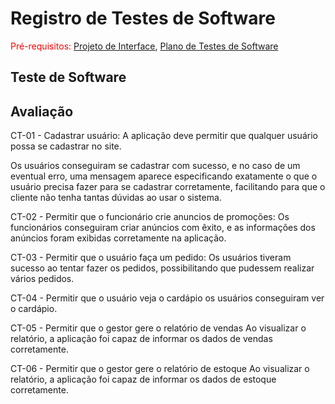 # Registro de Testes de Software

<span style="color:red">Pré-requisitos: <a href="3-Projeto de Interface.md"> Projeto de Interface</a></span>, <a href="8-Plano de Testes de Software.md"> Plano de Testes de Software</a>

## Teste de Software




## Avaliação

CT-01 - Cadastrar usuário:
A aplicação deve permitir que qualquer usuário possa se cadastrar no site.

Os usuários conseguiram se cadastrar com sucesso, e no caso de um eventual erro, uma mensagem aparece especificando exatamente o que o usuário precisa fazer para se cadastrar corretamente, facilitando para que o cliente não tenha tantas dúvidas ao usar o sistema.

CT-02 - Permitir que o funcionário crie anuncios de promoções:
Os funcionários conseguiram criar anúncios com êxito, e as informações dos anúncios foram exibidas corretamente na aplicação.

CT-03 - Permitir que o usuário faça um pedido:
Os usuários tiveram sucesso ao tentar fazer os pedidos, possibilitando que pudessem realizar vários pedidos.

CT-04 - Permitir que o usuário veja o cardápio
os usuários conseguiram ver o cardápio.

CT-05 - Permitir que o gestor gere o relatório de vendas
Ao visualizar o relatório, a aplicação foi capaz de informar os dados de vendas corretamente.

CT-06 - Permitir que o gestor gere o relatório de estoque
Ao visualizar o relatório, a aplicação foi capaz de informar os dados de estoque corretamente.

